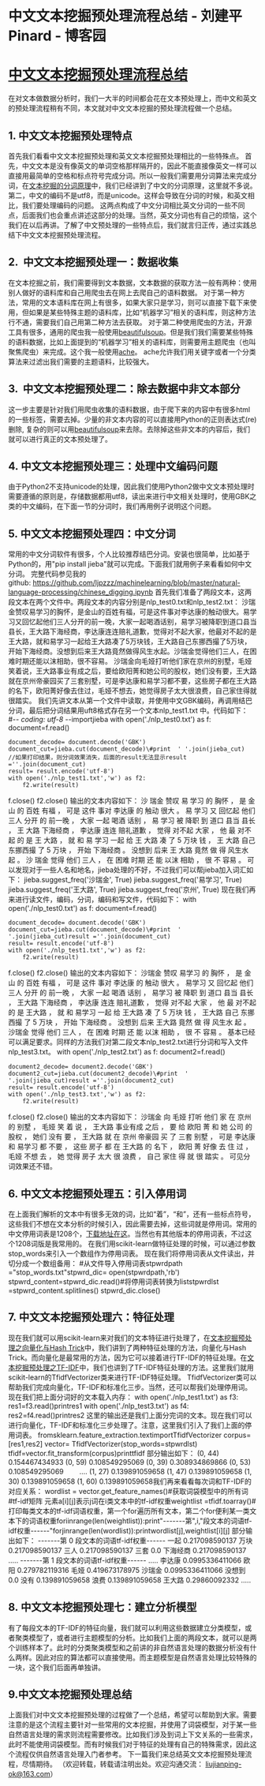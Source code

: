 
# 中文文本挖掘预处理流程总结 - 刘建平Pinard - 博客园






# [中文文本挖掘预处理流程总结](https://www.cnblogs.com/pinard/p/6744056.html)
在对文本做数据分析时，我们一大半的时间都会花在文本预处理上，而中文和英文的预处理流程稍有不同，本文就对中文文本挖掘的预处理流程做一个总结。
## 1. 中文文本挖掘预处理特点
首先我们看看中文文本挖掘预处理和英文文本挖掘预处理相比的一些特殊点。
首先，中文文本是没有像英文的单词空格那样隔开的，因此不能直接像英文一样可以直接用最简单的空格和标点符号完成分词。所以一般我们需要用分词算法来完成分词，在[文本挖掘的分词原理](http://www.cnblogs.com/pinard/p/6677078.html)中，我们已经讲到了中文的分词原理，这里就不多说。
第二，中文的编码不是utf8，而是unicode。这样会导致在分词的时候，和英文相比，我们要处理编码的问题。
这两点构成了中文分词相比英文分词的一些不同点，后面我们也会重点讲述这部分的处理。当然，英文分词也有自己的烦恼，这个我们在以后再讲。了解了中文预处理的一些特点后，我们就言归正传，通过实践总结下中文文本挖掘预处理流程。
## 2.  中文文本挖掘预处理一：数据收集
在文本挖掘之前，我们需要得到文本数据，文本数据的获取方法一般有两种：使用别人做好的语料库和自己用爬虫去在网上去爬自己的语料数据。
对于第一种方法，常用的文本语料库在网上有很多，如果大家只是学习，则可以直接下载下来使用，但如果是某些特殊主题的语料库，比如“机器学习”相关的语料库，则这种方法行不通，需要我们自己用第二种方法去获取。
对于第二种使用爬虫的方法，开源工具有很多，通用的爬虫我一般使用[beautifulsoup](http://link.zhihu.com/?target=http%3A//www.crummy.com/software/BeautifulSoup/)。但是我们我们需要某些特殊的语料数据，比如上面提到的“机器学习”相关的语料库，则需要用主题爬虫（也叫聚焦爬虫）来完成。这个我一般使用[ache](https://github.com/ViDA-NYU/ache)。 ache允许我们用关键字或者一个分类算法来过滤出我们需要的主题语料，比较强大。
## 3.  中文文本挖掘预处理二：除去数据中非文本部分
这一步主要是针对我们用爬虫收集的语料数据，由于爬下来的内容中有很多html的一些标签，需要去掉。少量的非文本内容的可以直接用Python的正则表达式(re)删除, 复杂的则可以用[beautifulsoup](http://link.zhihu.com/?target=http%3A//www.crummy.com/software/BeautifulSoup/)来去除。去除掉这些非文本的内容后，我们就可以进行真正的文本预处理了。
## 4. 中文文本挖掘预处理三：处理中文编码问题
由于Python2不支持unicode的处理，因此我们使用Python2做中文文本预处理时需要遵循的原则是，存储数据都用utf8，读出来进行中文相关处理时，使用GBK之类的中文编码，在下面一节的分词时，我们再用例子说明这个问题。
## 5. 中文文本挖掘预处理四：中文分词
常用的中文分词软件有很多，个人比较推荐结巴分词。安装也很简单，比如基于Python的，用"pip install jieba"就可以完成。下面我们就用例子来看看如何中文分词。
完整代码参见我的github: https://github.com/ljpzzz/machinelearning/blob/master/natural-language-processing/chinese_digging.ipynb
首先我们准备了两段文本，这两段文本在两个文件中。两段文本的内容分别是nlp_test0.txt和nlp_test2.txt：
沙瑞金赞叹易学习的胸怀，是金山的百姓有福，可是这件事对李达康的触动很大。易学习又回忆起他们三人分开的前一晚，大家一起喝酒话别，易学习被降职到道口县当县长，王大路下海经商，李达康连连赔礼道歉，觉得对不起大家，他最对不起的是王大路，就和易学习一起给王大路凑了5万块钱，王大路自己东挪西撮了5万块，开始下海经商。没想到后来王大路竟然做得风生水起。沙瑞金觉得他们三人，在困难时期还能以沫相助，很不容易。
沙瑞金向毛娅打听他们家在京州的别墅，毛娅笑着说，王大路事业有成之后，要给欧阳菁和她公司的股权，她们没有要，王大路就在京州帝豪园买了三套别墅，可是李达康和易学习都不要，这些房子都在王大路的名下，欧阳菁好像去住过，毛娅不想去，她觉得房子太大很浪费，自己家住得就很踏实。
我们先讲文本从第一个文件中读取，并使用中文GBK编码，再调用结巴分词，最后把分词结果用uft8格式存在另一个文本nlp_test1.txt
中。代码如下：
\#-*- coding: utf-8 -*-importjieba
with open('./nlp_test0.txt') as f:
    document=f.read()
    
    document_decode= document.decode('GBK')
    document_cut=jieba.cut(document_decode)\#print  ' '.join(jieba_cut)  //如果打印结果，则分词效果消失，后面的result无法显示result =''.join(document_cut)
    result= result.encode('utf-8')
    with open('./nlp_test1.txt','w') as f2:
        f2.write(result)
f.close()
f2.close()
输出的文本内容如下：
沙 瑞金 赞叹 易 学习 的 胸怀 ， 是 金山 的 百姓 有福 ， 可是 这件 事对 李达康 的 触动 很大 。 易 学习 又 回忆起 他们 三人 分开 的 前一晚 ， 大家 一起 喝酒 话别 ， 易 学习 被 降职 到 道口 县当 县长 ， 王 大路 下海经商 ， 李达康 连连 赔礼道歉 ， 觉得 对不起 大家 ， 他 最 对不起 的 是 王 大路 ， 就 和 易 学习 一起 给 王 大路 凑 了 5 万块 钱 ， 王 大路 自己 东挪西撮 了 5 万块 ， 开始 下海经商 。 没想到 后来 王 大路 竟然 做 得 风生水 起 。 沙 瑞金 觉得 他们 三人 ， 在 困难 时期 还 能 以沫 相助 ， 很 不 容易 。
可以发现对于一些人名和地名，jieba处理的不好，不过我们可以帮jieba加入词汇如下：
jieba.suggest_freq('沙瑞金', True)
jieba.suggest_freq('易学习', True)
jieba.suggest_freq('王大路', True)
jieba.suggest_freq('京州', True)
现在我们再来进行读文件，编码，分词，编码和写文件，代码如下：
with open('./nlp_test0.txt') as f:
    document=f.read()
    
    document_decode= document.decode('GBK')
    document_cut=jieba.cut(document_decode)\#print  ' '.join(jieba_cut)result =''.join(document_cut)
    result= result.encode('utf-8')
    with open('./nlp_test1.txt','w') as f2:
        f2.write(result)
f.close()
f2.close()
输出的文本内容如下：
沙瑞金 赞叹 易学习 的 胸怀 ， 是 金山 的 百姓 有福 ， 可是 这件 事对 李达康 的 触动 很大 。 易学习 又 回忆起 他们 三人 分开 的 前一晚 ， 大家 一起 喝酒 话别 ， 易学习 被 降职 到 道口 县当 县长 ， 王大路 下海经商 ， 李达康 连连 赔礼道歉 ， 觉得 对不起 大家 ， 他 最 对不起 的 是 王大路 ， 就 和 易学习 一起 给 王大路 凑 了 5 万块 钱 ， 王大路 自己 东挪西撮 了 5 万块 ， 开始 下海经商 。 没想到 后来 王大路 竟然 做 得 风生水 起 。 沙瑞金 觉得 他们 三人 ， 在 困难 时期 还 能 以沫 相助 ， 很 不 容易 。
基本已经可以满足要求。同样的方法我们对第二段文本nlp_test2.txt进行分词和写入文件nlp_test3.txt。
with open('./nlp_test2.txt') as f:
    document2=f.read()
    
    document2_decode= document2.decode('GBK')
    document2_cut=jieba.cut(document2_decode)\#print  ' '.join(jieba_cut)result =''.join(document2_cut)
    result= result.encode('utf-8')
    with open('./nlp_test3.txt','w') as f2:
        f2.write(result)
f.close()
f2.close()
输出的文本内容如下：
沙瑞金 向 毛娅 打听 他们 家 在 京州 的 别墅 ， 毛娅 笑 着 说 ， 王大路 事业有成 之后 ， 要 给 欧阳 菁 和 她 公司 的 股权 ， 她们 没有 要 ， 王大路 就 在 京州 帝豪园 买 了 三套 别墅 ， 可是 李达康 和 易学习 都 不要 ， 这些 房子 都 在 王大路 的 名下 ， 欧阳 菁 好像 去 住 过 ， 毛娅 不想 去 ， 她 觉得 房子 太大 很 浪费 ， 自己 家住 得 就 很 踏实 。
可见分词效果还不错。
## 6. 中文文本挖掘预处理五：引入停用词
在上面我们解析的文本中有很多无效的词，比如“着”，“和”，还有一些标点符号，这些我们不想在文本分析的时候引入，因此需要去掉，这些词就是停用词。常用的中文停用词表是1208个，[下载地址在这](http://files.cnblogs.com/files/pinard/stop_words.zip)。当然也有其他版本的停用词表，不过这个1208词版是我常用的。
在我们用scikit-learn做特征处理的时候，可以通过参数stop_words来引入一个数组作为停用词表。
现在我们将停用词表从文件读出，并切分成一个数组备用：
\#从文件导入停用词表stpwrdpath ="stop_words.txt"stpwrd_dic= open(stpwrdpath,'rb')
stpwrd_content=stpwrd_dic.read()\#将停用词表转换为liststpwrdlst =stpwrd_content.splitlines()
stpwrd_dic.close()
## 7. 中文文本挖掘预处理六：特征处理
现在我们就可以用scikit-learn来对我们的文本特征进行处理了，在[文本挖掘预处理之向量化与Hash Trick](http://www.cnblogs.com/pinard/p/6688348.html)中，我们讲到了两种特征处理的方法，向量化与Hash Trick。而向量化是最常用的方法，因为它可以接着进行TF-IDF的特征处理。在[文本挖掘预处理之TF-IDF](http://www.cnblogs.com/pinard/p/6693230.html)中，我们也讲到了TF-IDF特征处理的方法。这里我们就用scikit-learn的TfidfVectorizer类来进行TF-IDF特征处理。
TfidfVectorizer类可以帮助我们完成向量化，TF-IDF和标准化三步。当然，还可以帮我们处理停用词。
现在我们把上面分词好的文本载入内存：
with open('./nlp_test1.txt') as f3:
    res1=f3.read()printres1
with open('./nlp_test3.txt') as f4:
    res2=f4.read()printres2
这里的输出还是我们上面分完词的文本。现在我们可以进行向量化，TF-IDF和标准化三步处理了。注意，这里我们引入了我们上面的停用词表。
fromsklearn.feature_extraction.textimportTfidfVectorizer
corpus=[res1,res2]
vector= TfidfVectorizer(stop_words=stpwrdlst)
tfidf=vector.fit_transform(corpus)printtfidf
部分输出如下：
(0, 44)	0.154467434933
  (0, 59)	0.108549295069
  (0, 39)	0.308934869866
  (0, 53)	0.108549295069
　　....
  (1, 27)	0.139891059658
  (1, 47)	0.139891059658
  (1, 30)	0.139891059658
  (1, 60)	0.139891059658我们再来看看每次词和TF-IDF的对应关系：
wordlist = vector.get_feature_names()\#获取词袋模型中的所有词\#tf-idf矩阵 元素a[i][j]表示j词在i类文本中的tf-idf权重weightlist =tfidf.toarray()\#打印每类文本的tf-idf词语权重，第一个for遍历所有文本，第二个for便利某一类文本下的词语权重foriinrange(len(weightlist)):print"-------第",i,"段文本的词语tf-idf权重------"forjinrange(len(wordlist)):printwordlist[j],weightlist[i][j]
部分输出如下：
-------第 0 段文本的词语tf-idf权重------
一起 0.217098590137
万块 0.217098590137
三人 0.217098590137
三套 0.0
下海经商 0.217098590137
.....
-------第 1 段文本的词语tf-idf权重------
.....
李达康 0.0995336411066
欧阳 0.279782119316
毛娅 0.419673178975
沙瑞金 0.0995336411066
没想到 0.0
没有 0.139891059658
浪费 0.139891059658
王大路 0.29860092332
.....
## 8. 中文文本挖掘预处理七：建立分析模型
有了每段文本的TF-IDF的特征向量，我们就可以利用这些数据建立分类模型，或者聚类模型了，或者进行主题模型的分析。比如我们上面的两段文本，就可以是两个训练样本了。此时的分类聚类模型和之前讲的非自然语言处理的数据分析没有什么两样。因此对应的算法都可以直接使用。而主题模型是自然语言处理比较特殊的一块，这个我们后面再单独讲。
## 9.中文文本挖掘预处理总结
上面我们对中文文本挖掘预处理的过程做了一个总结，希望可以帮助到大家。需要注意的是这个流程主要针对一些常用的文本挖掘，并使用了词袋模型，对于某一些自然语言处理的需求则流程需要修改。比如我们涉及到词上下文关系的一些需求，此时不能使用词袋模型。而有时候我们对于特征的处理有自己的特殊需求，因此这个流程仅供自然语言处理入门者参考。
下一篇我们来总结英文文本挖掘预处理流程，尽情期待。
（欢迎转载，转载请注明出处。欢迎沟通交流： liujianping-ok@163.com）





